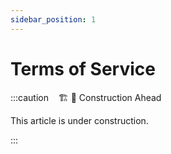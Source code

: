 ```yaml
---
sidebar_position: 1
---
```


# Terms of Service

:::caution &nbsp;&nbsp;&nbsp;🏗️ 🚧 Construction Ahead

This article is under construction.

:::

<!-- TODO: Write TOS -->